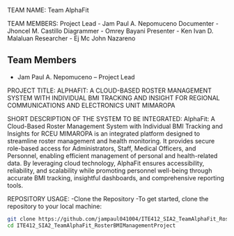 TEAM NAME: Team AlphaFit

TEAM MEMBERS:
Project Lead - Jam Paul A. Nepomuceno
Documenter - Jhoncel M. Castillo
Diagrammer - Omrey Bayani
Presenter - Ken Ivan D. Malaluan
Researcher - Ej Mc John Nazareno

## Team Members

- Jam Paul A. Nepomuceno – Project Lead

PROJECT TITLE: ALPHAFIT: A CLOUD-BASED ROSTER MANAGEMENT SYSTEM WITH INDIVIDUAL BMI TRACKING AND INSIGHT FOR REGIONAL COMMUNICATIONS AND ELECTRONICS UNIT MIMAROPA

SHORT DESCRIPTION OF THE SYSTEM TO BE INTEGRATED:
AlphaFit: A Cloud-Based Roster Management System with Individual BMI Tracking and Insights for RCEU MIMAROPA is an integrated platform designed to streamline roster management and health monitoring. It provides secure role-based access for Administrators, Staff, Medical Officers, and Personnel, enabling efficient management of personal and health-related data. By leveraging cloud technology, AlphaFit ensures accessibility, reliability, and scalability while promoting personnel well-being through accurate BMI tracking, insightful dashboards, and comprehensive reporting tools.

REPOSITORY USAGE:
-Clone the Repository
-To get started, clone the repository to your local machine:

```bash
git clone https://github.com/jampaul041004/ITE412_SIA2_TeamAlphaFit_RosterBMIManagementProject.git
cd ITE412_SIA2_TeamAlphaFit_RosterBMIManagementProject

```
